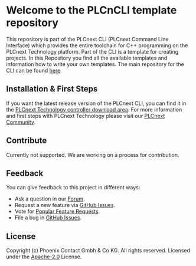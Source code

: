 # Welcome to the PLCnCLI template repository

This repository is part of the PLCnext CLI (PLCnext Command Line Interface) which provides the entire toolchain for C++ programming on the PLCnext Technology platform. Part of the CLI is a template for creating projects. In this Repository you find all the available templates and information how to write your own templates. The main repository for the CLI can be found [here](https://github.com/PLCnext/PLCnext_CLI).

## Installation & First Steps

If you want the latest release version of the PLCnext CLI, you can find it in the [PLCnext Technology controller download area](https://www.phoenixcontact.com/qr/2404267/softw).
For more information and first steps with PLCnext Technology please visit our [PLCnext Community](https://www.plcnext-community.net/en/hn-knowledge-base/hn-get-started/hn-get-started-programming.html).

## Contribute

Currently not supported. We are working on a process for contribution.

## Feedback

You can give feedback to this project in different ways:

- Ask a question in our [Forum](https://www.plcnext-community.net/index.php?option=com_easydiscuss&view=categories&Itemid=221&lang=en).
- Request a new feature via [GitHub Issues](https://github.com/PLCnext/PLCnext_CLI_Templates/issues).
- Vote for [Popular Feature Requests](https://github.com/PLCnext/PLCnext_CLI_Templates/issues?q=is%3Aopen+is%3Aissue+label%3Afeature-request+sort%3Areactions-%2B1-desc).
- File a bug in [GitHub Issues](https://github.com/PLCnext/PLCnext_CLI_Templates/issues).

## License

Copyright (c) Phoenix Contact Gmbh & Co KG. All rights reserved.
Licensed under the [Apache-2.0](LICENSE) License.